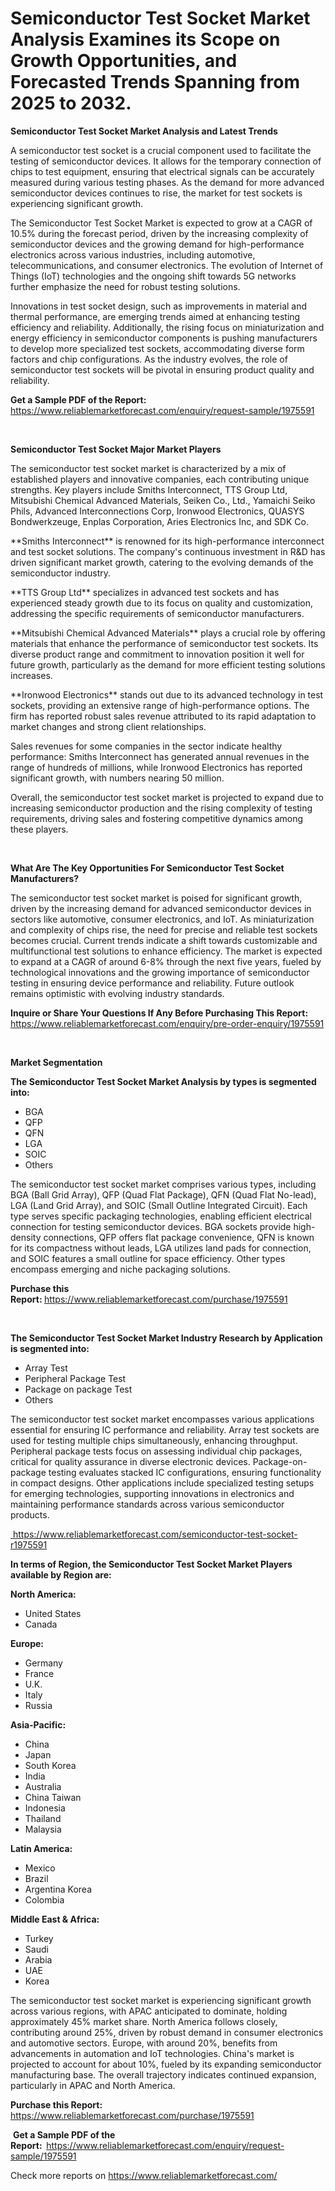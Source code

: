 <p><h1>Semiconductor Test Socket Market Analysis Examines its Scope on Growth Opportunities, and Forecasted Trends Spanning from 2025 to 2032.</h1></p><p><strong>Semiconductor Test Socket Market Analysis and Latest Trends</strong></p>
<p><p>A semiconductor test socket is a crucial component used to facilitate the testing of semiconductor devices. It allows for the temporary connection of chips to test equipment, ensuring that electrical signals can be accurately measured during various testing phases. As the demand for more advanced semiconductor devices continues to rise, the market for test sockets is experiencing significant growth.</p><p>The Semiconductor Test Socket Market is expected to grow at a CAGR of 10.5% during the forecast period, driven by the increasing complexity of semiconductor devices and the growing demand for high-performance electronics across various industries, including automotive, telecommunications, and consumer electronics. The evolution of Internet of Things (IoT) technologies and the ongoing shift towards 5G networks further emphasize the need for robust testing solutions.</p><p>Innovations in test socket design, such as improvements in material and thermal performance, are emerging trends aimed at enhancing testing efficiency and reliability. Additionally, the rising focus on miniaturization and energy efficiency in semiconductor components is pushing manufacturers to develop more specialized test sockets, accommodating diverse form factors and chip configurations. As the industry evolves, the role of semiconductor test sockets will be pivotal in ensuring product quality and reliability.</p></p>
<p><strong>Get a Sample PDF of the Report:&nbsp;</strong> <a href="https://www.reliablemarketforecast.com/enquiry/request-sample/1975591?utm_campaign=2260&utm_medium=2&utm_source=Github&utm_content=ia&utm_term=08022025&utm_id=semiconductor-test-socket">https://www.reliablemarketforecast.com/enquiry/request-sample/1975591</a></p>
<p>&nbsp;</p>
<p><strong>Semiconductor Test Socket Major Market Players</strong></p>
<p><p>The semiconductor test socket market is characterized by a mix of established players and innovative companies, each contributing unique strengths. Key players include Smiths Interconnect, TTS Group Ltd, Mitsubishi Chemical Advanced Materials, Seiken Co., Ltd., Yamaichi Seiko Phils, Advanced Interconnections Corp, Ironwood Electronics, QUASYS Bondwerkzeuge, Enplas Corporation, Aries Electronics Inc, and SDK Co.</p><p>**Smiths Interconnect** is renowned for its high-performance interconnect and test socket solutions. The company's continuous investment in R&D has driven significant market growth, catering to the evolving demands of the semiconductor industry.</p><p>**TTS Group Ltd** specializes in advanced test sockets and has experienced steady growth due to its focus on quality and customization, addressing the specific requirements of semiconductor manufacturers.</p><p>**Mitsubishi Chemical Advanced Materials** plays a crucial role by offering materials that enhance the performance of semiconductor test sockets. Its diverse product range and commitment to innovation position it well for future growth, particularly as the demand for more efficient testing solutions increases.</p><p>**Ironwood Electronics** stands out due to its advanced technology in test sockets, providing an extensive range of high-performance options. The firm has reported robust sales revenue attributed to its rapid adaptation to market changes and strong client relationships.</p><p>Sales revenues for some companies in the sector indicate healthy performance: Smiths Interconnect has generated annual revenues in the range of hundreds of millions, while Ironwood Electronics has reported significant growth, with numbers nearing 50 million.</p><p>Overall, the semiconductor test socket market is projected to expand due to increasing semiconductor production and the rising complexity of testing requirements, driving sales and fostering competitive dynamics among these players.</p></p>
<p>&nbsp;</p>
<p><strong>What Are The Key Opportunities For Semiconductor Test Socket Manufacturers?</strong></p>
<p><p>The semiconductor test socket market is poised for significant growth, driven by the increasing demand for advanced semiconductor devices in sectors like automotive, consumer electronics, and IoT. As miniaturization and complexity of chips rise, the need for precise and reliable test sockets becomes crucial. Current trends indicate a shift towards customizable and multifunctional test solutions to enhance efficiency. The market is expected to expand at a CAGR of around 6-8% through the next five years, fueled by technological innovations and the growing importance of semiconductor testing in ensuring device performance and reliability. Future outlook remains optimistic with evolving industry standards.</p></p>
<p><strong>Inquire or Share Your Questions If Any Before Purchasing This Report:</strong> <a href="https://www.reliablemarketforecast.com/enquiry/pre-order-enquiry/1975591?utm_campaign=2260&utm_medium=2&utm_source=Github&utm_content=ia&utm_term=08022025&utm_id=semiconductor-test-socket">https://www.reliablemarketforecast.com/enquiry/pre-order-enquiry/1975591</a></p>
<p>&nbsp;</p>
<p><strong>Market Segmentation</strong></p>
<p><strong>The Semiconductor Test Socket Market Analysis by types is segmented into:</strong></p>
<p><ul><li>BGA</li><li>QFP</li><li>QFN</li><li>LGA</li><li>SOIC</li><li>Others</li></ul></p>
<p><p>The semiconductor test socket market comprises various types, including BGA (Ball Grid Array), QFP (Quad Flat Package), QFN (Quad Flat No-lead), LGA (Land Grid Array), and SOIC (Small Outline Integrated Circuit). Each type serves specific packaging technologies, enabling efficient electrical connection for testing semiconductor devices. BGA sockets provide high-density connections, QFP offers flat package convenience, QFN is known for its compactness without leads, LGA utilizes land pads for connection, and SOIC features a small outline for space efficiency. Other types encompass emerging and niche packaging solutions.</p></p>
<p><strong>Purchase this Report:&nbsp;</strong><a href="https://www.reliablemarketforecast.com/purchase/1975591?utm_campaign=2260&utm_medium=2&utm_source=Github&utm_content=ia&utm_term=08022025&utm_id=semiconductor-test-socket">https://www.reliablemarketforecast.com/purchase/1975591</a></p>
<p>&nbsp;</p>
<p><strong>The Semiconductor Test Socket Market Industry Research by Application is segmented into:</strong></p>
<p><ul><li>Array Test</li><li>Peripheral Package Test</li><li>Package on package Test</li><li>Others</li></ul></p>
<p><p>The semiconductor test socket market encompasses various applications essential for ensuring IC performance and reliability. Array test sockets are used for testing multiple chips simultaneously, enhancing throughput. Peripheral package tests focus on assessing individual chip packages, critical for quality assurance in diverse electronic devices. Package-on-package testing evaluates stacked IC configurations, ensuring functionality in compact designs. Other applications include specialized testing setups for emerging technologies, supporting innovations in electronics and maintaining performance standards across various semiconductor products.</p></p>
<p><a href="https://www.reliablemarketforecast.com/semiconductor-test-socket-r1975591?utm_campaign=2260&utm_medium=2&utm_source=Github&utm_content=ia&utm_term=08022025&utm_id=semiconductor-test-socket">&nbsp;https://www.reliablemarketforecast.com/semiconductor-test-socket-r1975591</a></p>
<p><strong>In terms of Region, the Semiconductor Test Socket Market Players available by Region are:</strong></p>
<p>
    <p> <strong> North America: </strong>
        <ul>
            <li>United States</li>
            <li>Canada</li>
        </ul>
        </p> 
    <p> <strong> Europe: </strong>
        <ul>
            <li>Germany</li>
            <li>France</li>
            <li>U.K.</li>
            <li>Italy</li>
            <li>Russia</li>
        </ul>
        </p> 
    <p> <strong> Asia-Pacific: </strong>
        <ul>
            <li>China</li>
            <li>Japan</li>
            <li>South Korea</li>
            <li>India</li>
            <li>Australia</li>
            <li>China Taiwan</li>
            <li>Indonesia</li>
            <li>Thailand</li>
            <li>Malaysia</li>
        </ul>
        </p> 
    <p> <strong> Latin America: </strong>
        <ul>
            <li>Mexico</li>
            <li>Brazil</li>
            <li>Argentina Korea</li>
            <li>Colombia</li>
        </ul>
        </p> 
    <p> <strong> Middle East & Africa: </strong>
        <ul>
            <li>Turkey</li>
            <li>Saudi</li>
            <li>Arabia</li>
            <li>UAE</li>
            <li>Korea</li>
        </ul>
    </p>
    </p>
<p><p>The semiconductor test socket market is experiencing significant growth across various regions, with APAC anticipated to dominate, holding approximately 45% market share. North America follows closely, contributing around 25%, driven by robust demand in consumer electronics and automotive sectors. Europe, with around 20%, benefits from advancements in automation and IoT technologies. China's market is projected to account for about 10%, fueled by its expanding semiconductor manufacturing base. The overall trajectory indicates continued expansion, particularly in APAC and North America.</p></p>
<p><strong>Purchase this Report: </strong><a href="https://www.reliablemarketforecast.com/purchase/1975591?utm_campaign=2260&utm_medium=2&utm_source=Github&utm_content=ia&utm_term=08022025&utm_id=semiconductor-test-socket">https://www.reliablemarketforecast.com/purchase/1975591</a></p>
<p>&nbsp;<strong>Get a Sample PDF of the Report:&nbsp;&nbsp;</strong><a href="https://www.reliablemarketforecast.com/enquiry/request-sample/1975591?utm_campaign=2260&utm_medium=2&utm_source=Github&utm_content=ia&utm_term=08022025&utm_id=semiconductor-test-socket">https://www.reliablemarketforecast.com/enquiry/request-sample/1975591</a></p>
<p><strong></strong></p>
<p>Check more reports on <a href="https://www.reliablemarketforecast.com/?utm_campaign=2260&utm_medium=2&utm_source=Github&utm_content=ia&utm_term=08022025&utm_id=semiconductor-test-socket">https://www.reliablemarketforecast.com/</a></p>